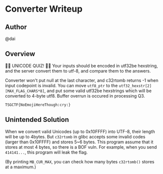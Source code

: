# Converter Writeup

## Author

@dai

## Overview

🚩🚩 UNICODE QUIZ! 🚩🚩
Your inputs should be encoded in utf32be hexstring, and the server convert them to utf-8, and compare them to the answers.

Converter won't put null at the last character, and c32rtomb returns -1 when input codepoint is invalid. You can move `utf8_ptr` to the `utf32_hexstr[2][MAX_FLAG_CHARS*8]`, and put some valid utf32be hexstrings which will be converted to 4-byte utf8. Buffer overrun is occured in processing Q3.

`TSGCTF{NoEmojiHereThough:cry:}`

## Unintended Solution
When we convert valid Unicodes (up to 0x10FFFF) into UTF-8, their length will be up to 4bytes.
But `c32rtomb` in glibc accepts some invalid codes (larger than 0x10FFFF) and stores 5~6 bytes. This program assume that it stores at most 4 bytes, so there is a BOF vuln.
For example, when you send `414141...`, this program will leak the flag.

(By printing `MB_CUR_MAX`, you can check how many bytes `c32rtomb()` stores at a maximum.)

